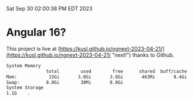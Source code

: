 Sat Sep 30 02:00:38 PM EDT 2023

# Angular 16?


This project is live at [https://kusl.github.io/ngnext-2023-04-21/](https://kusl.github.io/ngnext-2023-04-21/ "next!") thanks to Github.

```bash
System Memory
               total        used        free      shared  buff/cache   available
Mem:            15Gi       3.0Gi       3.8Gi       463Mi       8.4Gi        11Gi
Swap:          8.0Gi        38Mi       8.0Gi
System Storage
1.1G	.
```

